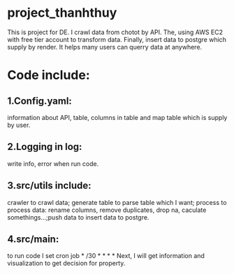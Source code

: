 # project_thanhthuy
This is project for DE. I crawl data from chotot by API. The, using AWS EC2 with free tier account to transform data.
Finally, insert data to postgre which supply by render. It helps many users can querry data at anywhere.
# Code include:
## 1.Config.yaml:
information about API, table, columns in table and map table which is supply by user.
## 2.Logging in log:
write info, error when run code.
## 3.src/utils include: 
crawler to crawl data; generate table to parse table which I want; process to process data: rename columns,
remove duplicates, drop na, caculate somethings...;push data to insert data to postgre.
## 4.src/main:
to run code
I set cron job * /30 * * * *
Next, I will get information and visualization to get decision for property.
